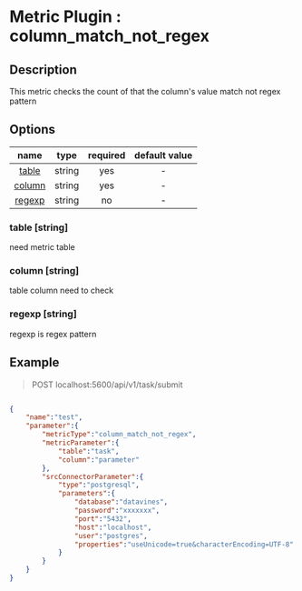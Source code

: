# Metric Plugin : column_match_not_regex

## Description

This metric checks the count of that the column's value match not regex pattern

## Options

|               name               |  type  |  required  | default value |
|:--------------------------------:|:------:|:----------:|:-------------:|
|      [table](#table-string)      | string |    yes     |       -       |
|     [column](#column-string)     | string |    yes     |       -       |
|     [regexp](#regexp-string)     | string |     no     |       -       |

### table [string]
need metric table

### column [string]
table column need to check

### regexp [string]
regexp is regex pattern

## Example

> POST localhost:5600/api/v1/task/submit
```json

{
    "name":"test",
    "parameter":{
        "metricType":"column_match_not_regex",
        "metricParameter":{
            "table":"task",
            "column":"parameter"
        },
        "srcConnectorParameter":{
            "type":"postgresql",
            "parameters":{
                "database":"datavines",
                "password":"xxxxxxx",
                "port":"5432",
                "host":"localhost",
                "user":"postgres",
                "properties":"useUnicode=true&characterEncoding=UTF-8"
            }
        }
    }
}
```